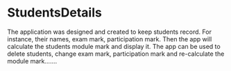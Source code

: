 # StudentsDetails

The application was designed and created to keep students record. For instance, their names, exam mark, participation mark. Then the app will calculate the students module mark and display it. The app can be used to delete students, change exam mark, participation mark and re-calculate the module mark.......
